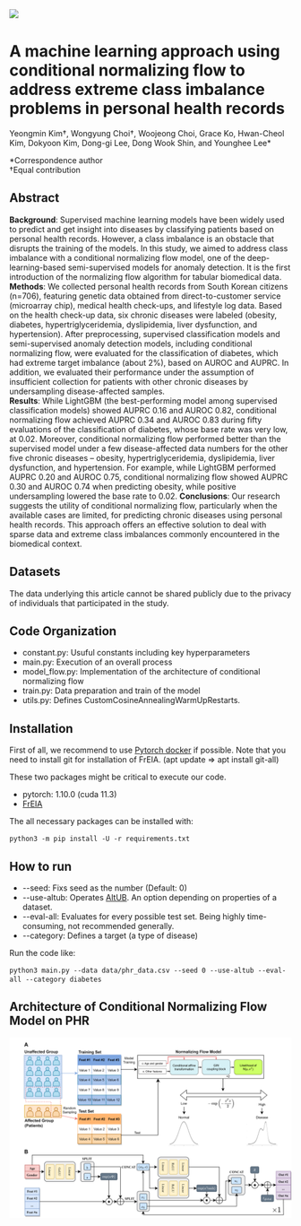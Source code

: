 <img src="https://capsule-render.vercel.app/api?type=waving&color=gradient&customColorList=1&height=200&section=header&text=Normalizing%20Flow%20and%20Class%20Imbalance&fontSize=40&animation=fadeIn&fontColor=000000" />

# A machine learning approach using conditional normalizing flow to address extreme class imbalance problems in personal health records
Yeongmin Kim&dagger;, Wongyung Choi&dagger;, Woojeong Choi, Grace Ko, Hwan-Cheol Kim, Dokyoon Kim, Dong-gi Lee, Dong Wook Shin, and Younghee Lee\*

\*Correspondence author  
†Equal contribution

## Abstract
**Background**: Supervised machine learning models have been widely used to predict and get insight into diseases by classifying patients based on personal health records. However, a class imbalance is an obstacle that disrupts the training of the models. In this study, we aimed to address class imbalance with a conditional normalizing flow model, one of the deep-learning-based semi-supervised models for anomaly detection. It is the first introduction of the normalizing flow algorithm for tabular biomedical data.
**Methods**: We collected personal health records from South Korean citizens (n=706), featuring genetic data obtained from direct-to-customer service (microarray chip), medical health check-ups, and lifestyle log data. Based on the health check-up data, six chronic diseases were labeled (obesity, diabetes, hypertriglyceridemia, dyslipidemia, liver dysfunction, and hypertension). After preprocessing, supervised classification models and semi-supervised anomaly detection models, including conditional normalizing flow, were evaluated for the classification of diabetes, which had extreme target imbalance (about 2%), based on AUROC and AUPRC. In addition, we evaluated their performance under the assumption of insufficient collection for patients with other chronic diseases by undersampling disease-affected samples.  
**Results**: While LightGBM (the best-performing model among supervised classification models) showed AUPRC 0.16 and AUROC 0.82, conditional normalizing flow achieved AUPRC 0.34 and AUROC 0.83 during fifty evaluations of the classification of diabetes, whose base rate was very low, at 0.02. Moreover, conditional normalizing flow performed better than the supervised model under a few disease-affected data numbers for the other five chronic diseases – obesity, hypertriglyceridemia, dyslipidemia, liver dysfunction, and hypertension. For example, while LightGBM performed AUPRC 0.20 and AUROC 0.75, conditional normalizing flow showed AUPRC 0.30 and AUROC 0.74 when predicting obesity, while positive undersampling lowered the base rate to 0.02. 
**Conclusions**: Our research suggests the utility of conditional normalizing flow, particularly when the available cases are limited, for predicting chronic diseases using personal health records. This approach offers an effective solution to deal with sparse data and extreme class imbalances commonly encountered in the biomedical context.


## Datasets
The data underlying this article cannot be shared publicly due to the privacy of individuals that participated in the study.

## Code Organization
- constant.py: Usuful constants including key hyperparameters
- main.py: Execution of an overall process
- model_flow.py: Implementation of the architecture of conditional normalizing flow
- train.py: Data preparation and train of the model
- utils.py: Defines CustomCosineAnnealingWarmUpRestarts.

## Installation
First of all, we recommend to use [Pytorch docker](https://hub.docker.com/layers/pytorch/pytorch/1.10.0-cuda11.3-cudnn8-runtime/images/sha256-cf9197f9321ac3f49276633b4e78c79aa55f22578de3b650b3158ce6e3481f61?context=explore) if possible. Note that you need to install git for installation of FrEIA. (apt update => apt install git-all)

These two packages might be critical to execute our code.
- pytorch: 1.10.0 (cuda 11.3)
- [FrEIA](https://github.com/vislearn/FrEIA/commit/76a7d0ac82b07851582e4b0731b2f325a31b4c1d)

The all necessary packages can be installed with:
```
python3 -m pip install -U -r requirements.txt
```

## How to run
- --seed: Fixs seed as the number (Default: 0)
- --use-altub: Operates [AltUB](https://arxiv.org/abs/2210.14913). An option depending on properties of a dataset.
- --eval-all: Evaluates for every possible test set. Being highly time-consuming, not recommended generally.
- --category: Defines a target (a type of disease)

Run the code like:
```
python3 main.py --data data/phr_data.csv --seed 0 --use-altub --eval-all --category diabetes
```

## Architecture of Conditional Normalizing Flow Model on PHR
![PHR-NF](PHR_NF.png)
